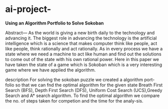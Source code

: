 # ai-project-
**Using an Algorithm Portfolio to Solve Sokoban**

Abstract— As the world is giving a new birth daily to the technology and advancing it. The biggest role in advancing the technology is the artificial intelligence which is a science that makes computer think like people, act like people, think rationally and act rationally. As in every process we have a state where we need a machine to act like human and find out the solutions to come out of the state with his own rational power. Here in this paper we have taken the state of a game which is Sokoban which is a very interesting game where we have applied the algorithm.

description
For solving the sokoban puzzle we created a algorithm port-folio so that we can fnd the optimal algorithm for the given state Breath First Search (BFS), Depth First Search (DFS), Uniform Cost Search (UCS),Greedy Search and A* search algorithm. To find the optimal algorithm we compare the no. of steps taken for competion and the time for the analy-sis.
